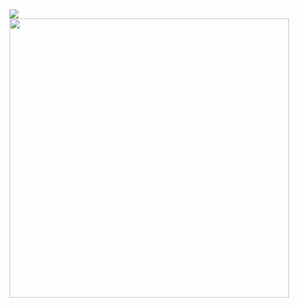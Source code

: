 <a href="https://github.com/anuraghazra/github-readme-stats">
  <img align="center" src="https://github-readme-stats.anuraghazra1.vercel.app/api?username=lanlin&show_icons=true&include_all_commits=true&count_private=true&theme=vue" />
</a>

<a href="https://github.com/anuraghazra/github-readme-stats">
  <img width="495px" align="center" src="https://github-readme-stats.vercel.app/api/top-langs/?username=lanlin&theme=vue&layout=compact&langs_count=10" />
</a>
